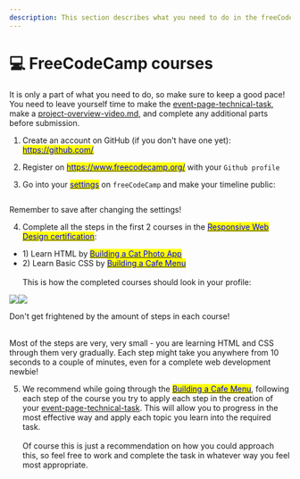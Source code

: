 ```yaml
---
description: This section describes what you need to do in the freeCodeCamp platform.
---
```


# 💻 FreeCodeCamp courses

It is only a part of what you need to do, so make sure to keep a good pace! \
You need to leave yourself time to make the [event-page-technical-task](event-page-technical-task/ "mention"), make a [project-overview-video.md](project-overview-video.md "mention"), and complete any additional parts before submission.&#x20;



1. Create an account on GitHub (if you don't have one yet): [<mark style="color:blue;">https://github.com/</mark>](https://github.com/)
2. Register on [<mark style="color:blue;">https://www.freecodecamp.org/</mark>](https://www.freecodecamp.org/) with your `Github profile`\
   <img src="../.gitbook/assets/image (11).png" alt="" data-size="original">&#x20;



3. Go into your [<mark style="color:blue;">settings</mark>](https://www.freecodecamp.org/settings) on `freeCodeCamp` and make your timeline public:

<figure><img src="../.gitbook/assets/image (5).png" alt=""><figcaption></figcaption></figure>

Remember to save after changing the settings!



4. Complete all the steps in the first 2 courses in the [<mark style="color:blue;">Responsive Web Design certification</mark>](https://www.freecodecamp.org/learn/2022/responsive-web-design/):

* 1\) Learn HTML by [<mark style="color:blue;">Building a Cat Photo App</mark>](https://www.freecodecamp.org/learn/2022/responsive-web-design/learn-html-by-building-a-cat-photo-app/)
* 2\) Learn Basic CSS by [<mark style="color:blue;">Building a Cafe Menu</mark>](https://www.freecodecamp.org/learn/2022/responsive-web-design/learn-basic-css-by-building-a-cafe-menu/)\
  \
  This is how the completed courses should look in your profile:

![](<../.gitbook/assets/image (1).png>)![](<../.gitbook/assets/image (20).png>)

Don't get frightened by the amount of steps in each course!

\
Most of the steps are very, very small - you are learning HTML and CSS through them very gradually. Each step might take you anywhere from 10 seconds to a couple of minutes, even for a complete web development newbie!&#x20;



5. We recommend while going through the [<mark style="color:blue;">Building a Cafe Menu</mark>](https://www.freecodecamp.org/learn/2022/responsive-web-design/learn-basic-css-by-building-a-cafe-menu/), following each step of the course you try to apply each step in the creation of your [event-page-technical-task](event-page-technical-task/ "mention"). This will allow you to progress in the most effective way and apply each topic you learn into the required task. \
   \
   Of course this is just a recommendation on how you could approach this, so feel free to work and complete the task in whatever way you feel most appropriate.&#x20;

